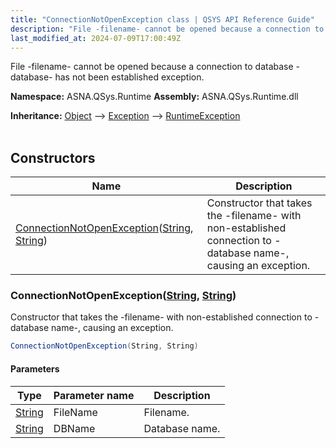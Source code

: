 ```yaml
---
title: "ConnectionNotOpenException class | QSYS API Reference Guide"
description: "File -filename- cannot be opened because a connection to database -database- has not been established exception. "
last_modified_at: 2024-07-09T17:00:49Z
---
```


File -filename- cannot be opened because a connection to database -database- has not been established exception.

**Namespace:** ASNA.QSys.Runtime
**Assembly:** ASNA.QSys.Runtime.dll

**Inheritance:** [Object](https://docs.microsoft.com/en-us/dotnet/api/system.object) --> [Exception](https://docs.microsoft.com/en-us/dotnet/api/system.exception) --> [RuntimeException](/reference/runtime/qsys-runtime/runtime-exception.html)
<br>
<br>

## Constructors

| Name | Description |
| --- | --- |
| [ConnectionNotOpenException](#connectionnotopenexceptionstring-string)([String](https://docs.microsoft.com/en-us/dotnet/api/system.string), [String](https://docs.microsoft.com/en-us/dotnet/api/system.string)) | Constructor that takes the -filename- with non-established connection to -database name-, causing an exception.

### ConnectionNotOpenException([String](https://docs.microsoft.com/en-us/dotnet/api/system.string), [String](https://docs.microsoft.com/en-us/dotnet/api/system.string))

Constructor that takes the -filename- with non-established connection to -database name-, causing an exception.

```cs
ConnectionNotOpenException(String, String)
```

#### Parameters

| Type | Parameter name | Description
| --- | --- | ---
| [String](https://docs.microsoft.com/en-us/dotnet/api/system.string) | FileName | Filename.
| [String](https://docs.microsoft.com/en-us/dotnet/api/system.string) | DBName | Database name.
